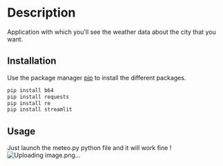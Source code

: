 # Description

Application with which you'll see the weather data about the city that you want.

## Installation

Use the package manager [pip](https://pip.pypa.io/en/stable/) to install the different packages.

```bash
pip install b64
pip install requests
pip install re
pip install streamlit
```

## Usage

Just launch the meteo.py python file and it will work fine !
![Uploading image.png…]()
